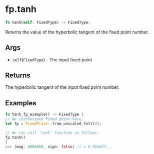 # fp.tanh

```rust
fn tanh(self: FixedType) -> FixedType;
```

Returns the value of the hyperbolic tangent of the fixed point number.

## Args

* `self`(`FixedType`) - The input fixed point

## Returns

The hyperbolic tangent of the input fixed point number.

## Examples

```rust
fn tanh_fp_example() -> FixedType {
// We instantiate fixed point here.
let fp = FixedTrait::from_unscaled_felt(2);

// We can call `tanh` function as follows.
fp.tanh()
}
>>> {mag: 8086850, sign: false} // = 0.964027...
```
